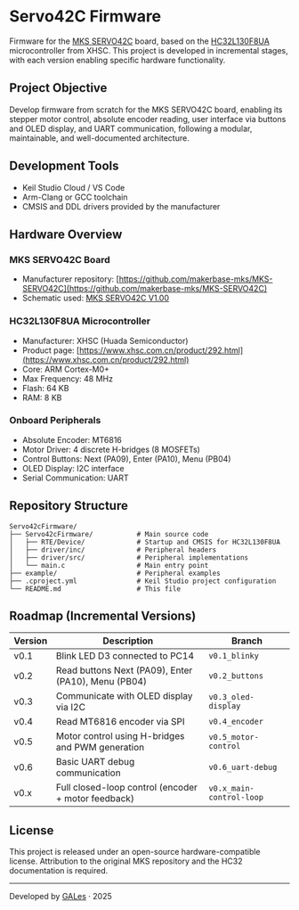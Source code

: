 # Servo42C Firmware

Firmware for the [MKS SERVO42C](https://github.com/makerbase-mks/MKS-SERVO42C) board, based on the [HC32L130F8UA](https://www.xhsc.com.cn/product/292.html) microcontroller from XHSC. This project is developed in incremental stages, with each version enabling specific hardware functionality.

## Project Objective

Develop firmware from scratch for the MKS SERVO42C board, enabling its stepper motor control, absolute encoder reading, user interface via buttons and OLED display, and UART communication, following a modular, maintainable, and well-documented architecture.

## Development Tools

- Keil Studio Cloud / VS Code
- Arm-Clang or GCC toolchain
- CMSIS and DDL drivers provided by the manufacturer

## Hardware Overview

### MKS SERVO42C Board

- Manufacturer repository: [https://github.com/makerbase-mks/MKS-SERVO42C](https://github.com/makerbase-mks/MKS-SERVO42C)
- Schematic used: [MKS SERVO42C V1.00](https://github.com/makerbase-mks/MKS-SERVO42C/blob/MKS-SERVO42C-V1.1/Hardware/MKS%20SERVO42C%20V1.00/MKS%20SERVO42C-schematic.pdf)

### HC32L130F8UA Microcontroller

- Manufacturer: XHSC (Huada Semiconductor)
- Product page: [https://www.xhsc.com.cn/product/292.html](https://www.xhsc.com.cn/product/292.html)
- Core: ARM Cortex-M0+
- Max Frequency: 48 MHz
- Flash: 64 KB
- RAM: 8 KB

### Onboard Peripherals

- Absolute Encoder: MT6816
- Motor Driver: 4 discrete H-bridges (8 MOSFETs)
- Control Buttons: Next (PA09), Enter (PA10), Menu (PB04)
- OLED Display: I2C interface
- Serial Communication: UART

## Repository Structure

```
Servo42cFirmware/
├── Servo42cFirmware/           # Main source code
│   ├── RTE/Device/             # Startup and CMSIS for HC32L130F8UA
│   ├── driver/inc/             # Peripheral headers
│   ├── driver/src/             # Peripheral implementations
│   └── main.c                  # Main entry point
├── example/                    # Peripheral examples
├── .cproject.yml               # Keil Studio project configuration
└── README.md                   # This file
```

## Roadmap (Incremental Versions)

| Version | Description                                                 | Branch                    |
| ------- | ----------------------------------------------------------- | ------------------------- |
| v0.1    | Blink LED D3 connected to PC14                              | `v0.1_blinky`             |
| v0.2    | Read buttons Next (PA09), Enter (PA10), Menu (PB04)         | `v0.2_buttons`            |
| v0.3    | Communicate with OLED display via I2C                       | `v0.3_oled-display`       |
| v0.4    | Read MT6816 encoder via SPI                                 | `v0.4_encoder`            |
| v0.5    | Motor control using H-bridges and PWM generation            | `v0.5_motor-control`      |
| v0.6    | Basic UART debug communication                              | `v0.6_uart-debug`         |
| v0.x    | Full closed-loop control (encoder + motor feedback)         | `v0.x_main-control-loop`  |

## License

This project is released under an open-source hardware-compatible license. Attribution to the original MKS repository and the HC32 documentation is required.

---
Developed by [GALes](https://github.com/GALes) · 2025

